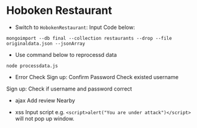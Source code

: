 # Hoboken Restaurant
* Switch to `HobokenRestaurant`: Input Code below:

 `mongoimport --db final --collection restaurants --drop --file originaldata.json --jsonArray`

* Use command below to reprocessd data

`node processdata.js`


* Error Check 
Sign up:
Confirm Password
Check existed username

Sign up:
Check if username and password correct

* ajax
Add review
Nearby

* xss
Input script
e.g. `<script>alert("You are under attack")</script>`
will not pop up window.


